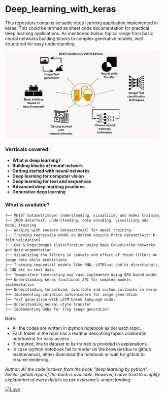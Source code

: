 # Deep_learning_with_keras #

This repository contains versatile deep learning application implemented in keras. This could be termed as 
sheet code documentation for practical deep learning applications. As mentioned below, topics range from basic 
neural networks building blocks to complex generative models, well structured for easy understanding. 

![deep_learning_with_keras overview](utility/pics/intro-pic.png)

### Verticals covered:
+ **What is deep learning?**
+ **Building blocks of neural network**
+ **Getting started with neural networks**
+ **Deep learning for computer vision**
+ **Deep learning for text and sequences**
+ **Advanced deep learning practices**
+ **Generative deep learning**

### What is available?
```
├── MNIST dataset(image) understanding, visualizing and model training
├── IMDB data(text) understanding, data encoding, visualizing and model training
├── Working with reuters dataset(text) for model training
├── Training regression model on Boston Housing Price dataset(with k-fold validation)
├── Cat & Dogs(image) classification using deep Convolution networks and data augmentation
├── Visualizing the filters in convets and effect of these filters on image data while predictions
├── Training sequentail models like RNN, LSTM(uni and bi directional), & CNN etc on text data
├── Temperature forecasting use case implemeted using GRU based model
├── Understanding keras functional API for complex models implemetation
├── Understanding tensorboad, available and custom callbacks in keras
├── Implementing variation autoencoders for image generation
├── Text generation with LSTM based language model
├── Understanding neural style transfer 
└── Implementing GANs for frog image generation
```

Note:
- All the codes are written in ipython notebook as per each topic.
- Each folder in the repo has a readme describing topics covered(in notebooks) for easy access.
- If required, link to dataset to be trained is provided in explanations.
- In case ipython notebook fail to render on the browser(due to github maintenance), either download the 
notebook or wait for github to resume rendering.
 

*Author: All the code is taken from the book "deep learning by python". Similar github repo of the book is available.
However, I have tried to simplify explanation of every details as per everyone's understanding.*

[![Love](https://forthebadge.com/images/badges/built-with-love.svg)](https://github.com/Sanjyot22/deep_learning_with_keras)